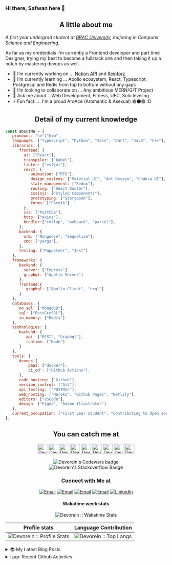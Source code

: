 ### Hi there, Safwan here 👋

<h2 align="center">A little about me</h2>

<p><em>A first year undergrad student at <a href="https://www.bracu.ac.bd/">BRAC University</a>, majoring in Computer Science and Engineering.</br>
</em></p>

As far as my credentials I'm currently a Frontend developer and part time Designer, trying my best to become a fullstack one and then taking it up a notch by mastering devops as well.

- 🔭 I’m currently working on ... [Notion API](https://github.com/Nishan-Open-Source/Nishan) and [Reinforz](https://devorein.github.io/reinforz/)
- 🌱 I’m currently learning ... Apollo ecosystem, React, Typescript, Postgresql and Redis from top to bottom without any gaps
- 👯 I’m looking to collaborate on ... Any ambitious MERN/G/T Project
- 💬 Ask me about ...Web Development, Fitness, UFC, Solo leveling 
- ⚡ Fun fact: ... I'm a proud AroAce (Aromantic & Asexual) 🟢⚫🟣 :D

<h2 align="center">Detail of my current knowledge</h2>

```javascript
const aboutMe = {
   pronouns: "he"|"him",
   languages: ["Typescript", "Python", "Sass", "Dart", "Java", "C++"],
   libraries: {
      frontend: {
        ui: ["React"],
        transpiler: ["babel"],
        linter: ["eslint"],
        react: {
           animation: ["RTG"],
           design_systems: ["Material UI", "Ant Design", "Chakra UI"],
           state_management: ["Redux"],
           routing: ["React Router"],
           cssinjs: ["Styled Components"],
           prototyping: ["Storybook"],
           forms: ["Formik"]
        },
        css: ["PostCSS"],
        http: ["Axios"],
        bundler:["rollup", "webpack", "parcel"],
      },
      backend: {
        orm: ["Mongoose", "Sequelize"],
        cmd: ["yargs"],
      },
      testing: ["Puppeteer", "Jest"]
   },
   frameworks: {
      backend: {
        server: ["Express"].
        graphql: ["Apollo Server"]
      },
      frontend:{
         graphql: ["Apollo Client", "urql"]
      }
   },
   databases: {
      no_sql: ["MongoDB"],
      sql: ["PostGreSQL"],
      in_memory: ["Redis"]
   },
   technologies: {
      backend: {
         api: ["REST", "Graphql"],
         runtime: ["Node"]
      }
   },
   tools: {
      devops:{
          paas: ["docker"],
          ci_cd': ["Github Actions"],
      },
      code_hosting: ["Github"],
      version_control: ["Git"],
      api_testing: ["POSTMan"],
      web_hosting: ["Heroku", "Github Pages", "Netlify"],
      editors: ["VSCode"],
      design: ["Figma", "Adobe Illustrator"] 
   },
   current_occupation: ["First year student", "Contributing to Open source", "Writing fullstack isomorphic JavaScript applications", "Learning new technologies", "Solidifying existing knowledge"],
};
```

<h2 align="center">You can catch me at</h2>

<p align="center">
  <a href="https://stackoverflow.com/users/9745104/devorein?tab=profile">
    <img src="https://www.vectorlogo.zone/logos/stackoverflow/stackoverflow-icon.svg" alt="Devorein's Stack Overflow Profile" height="30" width="30">
  </a>
  
  <a href="https://www.codewars.com/users/Devorein">
    <img src="https://camo.githubusercontent.com/c6341567c3ede1b4ee0935509a378c482153026f/687474703a2f2f7777772e736f66746c61622e6e7475612e67722f7e6e69636b69652f696d616765732f6c6f676f2f636f6465776172732e706e67" alt="Devorein's Codewars Profile" height="30" width="30">
  </a>

  <a href="https://dev.to/devorein" style="display: inline;">
    <img src="https://lh3.googleusercontent.com/mmiuKzIq5YPFyjrfFsiNqeGuJY-Rp6wVvE8kus6vuunOnqInN16GTCCUX1937vEbKw" alt="Devorein's DEV Profile" height="30" width="30">
  </a>
   
   <a href="https://devorein.hashnode.dev/">
    <img src="https://cdn.hashnode.com/res/hashnode/image/upload/v1592752137870/scHk9tTaA.png?auto=compress" alt="Devorein's Hashnode Profile" height="30" width="30">
  </a>
  
  <a href="https://medium.com/@devorein">
    <img src="https://www.vectorlogo.zone/logos/medium/medium-tile.svg" alt="Devorein's Medium Profile" height="30" width="30">
  </a>
  
  <a href="https://stackshare.io/devorein">
    <img src="https://cdn.worldvectorlogo.com/logos/stackshare.svg" alt="Devorein's StackShare Profile" height="30" width="30">
  </a>
  <a href="https://codesandbox.io/u/Devorein">
    <img src="https://www.saashub.com/images/app/service_logos/9/ae995212f366/large.png?1528180811" alt="Devorein's CodeSandbox Channel" height="30" width="30">
  </a> 
   <a href="https://codepen.io/devorein">
    <img src="https://www.vectorlogo.zone/logos/codepen/codepen-tile.svg" alt="Devorein's Codepen Channel" height="30" width="30">
  </a>
  <a href="https://www.youtube.com/channel/UCVRH1lqDD2m9W8H3KmcY0ow">
    <img src="https://www.vectorlogo.zone/logos/youtube/youtube-icon.svg" alt="Devorein's YouTube Channel" height="30" width="30">
  </a>  
</p>

<div align="center">
  <img src="https://www.codewars.com/users/Devorein/badges/large" alt="Devorein's Codewars badge">
</div>
<div align="center">
   <img src="https://stackoverflow.com/users/flair/9745104.png?theme=dark" alt="Devorein's Stackoverflow Badge"/>
</div>
<h3 align="center"> Connect with Me at </h3>

<p align="center">
<a href="mailto:devorein00@gmail.com"><img alt="Email" src="https://img.shields.io/badge/Gmail-devorein00@gmail.com-red?style=flat&logo=gmail"></a>
<a href="https://discord.com/channels/@me"><img alt="Email" src="https://img.shields.io/badge/Discord-Devorein2924-blue?style=flat&logo=discord"></a>
<a href="https://www.reddit.com/user/dev0rein"><img alt="Email" src="https://img.shields.io/badge/Reddit-dev0rein-orange?style=flat&logo=reddit"></a>
<a href="https://twitter.com/devorein"><img alt="Email" src="https://img.shields.io/badge/Twitter-devorein-blue?style=flat&logo=twitter"></a>
<a href="https://www.linkedin.com/in/safwan-shaheer-4b759a1bb/"><img alt="LinkedIn" src="https://img.shields.io/badge/LinkedIn-devorein-blue?style=flat&logo=linkedin"></a>
</p>
  
<h4 align="center">Wakatime week stats</h4>
<p align="center"><img align="center" src="https://github-readme-stats.vercel.app/api/wakatime?username=devorein" alt="Devorein :: Wakatime Stats" /></p>

Profile stats              |  Language Contribution
:-------------------------:|:-------------------------:
![Devorein :: Profile Stats](https://github-readme-stats.vercel.app/api?username=Devorein&show_icons=true&theme=dark) | ![Devorein :: Top Langs](https://github-readme-stats.vercel.app/api/top-langs/?username=Devorein&langs_count=10&theme=tokyonight&layout=compact&hide=html)

<details>
<summary>📚 My Latest Blog Posts</summary>
<!-- HASHNODE_BLOG:START -->
<h3><a href="https://devorein.hashnode.dev/open-source-typescript-based-notion-api-for-christmas-hackathon-cki350hns0134dts17ul07o8p" title="Open source typescript based notion API for Christmas Hackathon">Open source typescript based notion API for Christmas Hackathon</a></h3>
<a href="https://devorein.hashnode.dev/open-source-typescript-based-notion-api-for-christmas-hackathon-cki350hns0134dts17ul07o8p" title="Open source typescript based notion API for Christmas Hackathon"><img src="https://cdn.hashnode.com/res/hashnode/image/upload/v1606654838477/Zi4_Ggl8t.png" alt="Open source typescript based notion API for Christmas Hackathon" width="400px" align="" /></a>
<p>Nishan
Nishan is an open-source notion API built with typescript and axios to automate almost all the CRUD functionalities the notion client provides by itself.
Reasons
As an avid notion user and a front end developer, I’ve always wanted to automate ...</p>
<!-- HASHNODE_BLOG:END -->
</details>

<details>

<summary>:zap: Recent Github Activities</summary>

<!--START_SECTION:activity-->
1. 🎉 Merged PR [#30](https://github.com/Devorein/Nishan/pull/30) in [Devorein/Nishan](https://github.com/Devorein/Nishan)
2. 🎉 Merged PR [#29](https://github.com/Devorein/Nishan/pull/29) in [Devorein/Nishan](https://github.com/Devorein/Nishan)
3. 🎉 Merged PR [#28](https://github.com/Devorein/Nishan/pull/28) in [Devorein/Nishan](https://github.com/Devorein/Nishan)
4. 🎉 Merged PR [#27](https://github.com/Devorein/Nishan/pull/27) in [Devorein/Nishan](https://github.com/Devorein/Nishan)
5. 🗣 Commented on [#23](https://github.com/Devorein/Nishan/issues/23) in [Devorein/Nishan](https://github.com/Devorein/Nishan)
<!--END_SECTION:activity-->

</details>
